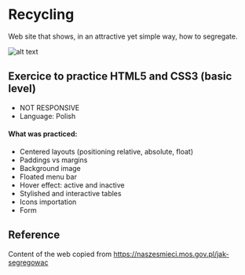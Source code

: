# Recycling
Web site that shows, in an attractive yet simple way, how to segregate.

![alt text](https://github.com/AnnaZaragoza/Recycling/blob/main/github/recycling.gif)


## Exercice to practice HTML5 and CSS3 (basic level)
* NOT RESPONSIVE  
* Language: Polish
#### What was practiced:
* Centered layouts (positioning relative, absolute, float)
* Paddings vs margins
* Background image
* Floated menu bar
* Hover effect: active and inactive
* Stylished and interactive tables
* Icons importation
* Form

## Reference
Content of the web copied from https://naszesmieci.mos.gov.pl/jak-segregowac
